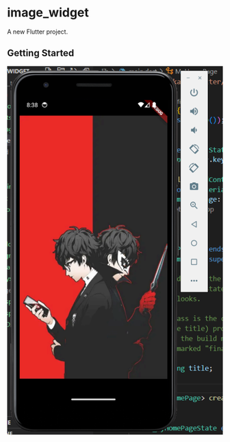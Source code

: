 # image_widget

A new Flutter project.

## Getting Started

![Alt text](https://github.com/YusufaHaidar1/Mobile-Programming/blob/master/image_widget/assets/Screenshot/SSImageWidget.png?raw=true)

